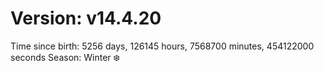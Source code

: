 # Version: v14.4.20
Time since birth: 5256 days, 126145 hours, 7568700 minutes, 454122000 seconds
Season: Winter ❄️
